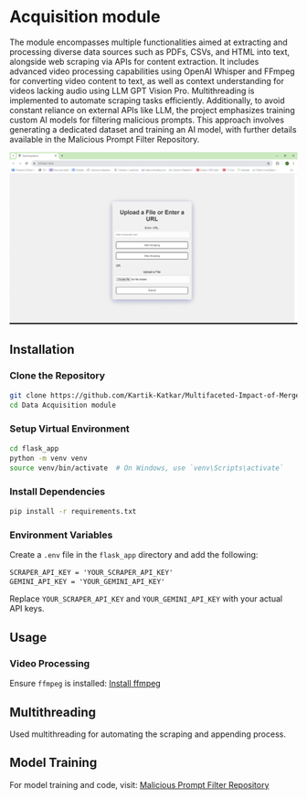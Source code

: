 # Acquisition module

The module encompasses multiple functionalities aimed at extracting and processing diverse data sources such as PDFs, CSVs, and HTML into text, alongside web scraping via APIs for content extraction. It includes advanced video processing capabilities using OpenAI Whisper and FFmpeg for converting video content to text, as well as context understanding for videos lacking audio using LLM GPT Vision Pro. Multithreading is implemented to automate scraping tasks efficiently. Additionally, to avoid constant reliance on external APIs like LLM, the project emphasizes training custom AI models for filtering malicious prompts. This approach involves generating a dedicated dataset and training an AI model, with further details available in the Malicious Prompt Filter Repository.

![Module Demo](Screenshots/project.gif)

## Installation

### Clone the Repository

```bash
git clone https://github.com/Kartik-Katkar/Multifaceted-Impact-of-Mergers-and-Acquisitions-on-Stock-Price-Fluctuations
cd Data Acquisition module
```

### Setup Virtual Environment

```bash
cd flask_app
python -m venv venv
source venv/bin/activate  # On Windows, use `venv\Scripts\activate`
```

### Install Dependencies

```bash
pip install -r requirements.txt
```

### Environment Variables

Create a `.env` file in the `flask_app` directory and add the following:

```plaintext
SCRAPER_API_KEY = 'YOUR_SCRAPER_API_KEY'
GEMINI_API_KEY = 'YOUR_GEMINI_API_KEY'
```

Replace `YOUR_SCRAPER_API_KEY` and `YOUR_GEMINI_API_KEY` with your actual API keys.

## Usage

### Video Processing

Ensure `ffmpeg` is installed: [Install ffmpeg](https://www.youtube.com/watch?v=jZLqNocSQDM)

## Multithreading

Used multithreading for automating the scraping and appending process.

## Model Training

For model training and code, visit: [Malicious Prompt Filter Repository](https://github.com/Kartik-Katkar/Malicious-Prompt-Filter-for-RAG-Database/tree/main)
